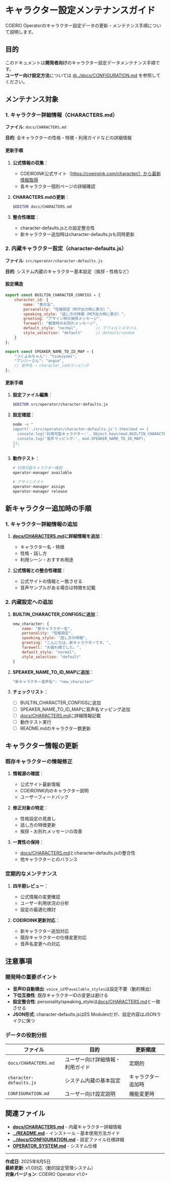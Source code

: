 # キャラクター設定メンテナンスガイド

COEIRO Operatorのキャラクター設定データの更新・メンテナンス手順について説明します。

## 目的

このドキュメントは**開発者向け**のキャラクター設定データメンテナンス手順です。  
**ユーザー向け設定方法**については [@../docs/CONFIGURATION.md](../docs/CONFIGURATION.md) を参照してください。

## メンテナンス対象

### 1. キャラクター詳細情報（CHARACTERS.md）

**ファイル**: `docs/CHARACTERS.md`

**目的**: 全キャラクターの性格・特徴・利用ガイドなどの詳細情報

#### 更新手順

1. **公式情報の収集**：
   - COEIROINK公式サイト（https://coeiroink.com/character/）から最新情報取得
   - 各キャラクター個別ページの詳細確認

2. **CHARACTERS.mdの更新**：
   ```bash
   $EDITOR docs/CHARACTERS.md
   ```

3. **整合性確認**：
   - character-defaults.jsとの設定整合性
   - 新キャラクター追加時はcharacter-defaults.jsも同時更新

### 2. 内蔵キャラクター設定（character-defaults.js）

**ファイル**: `src/operator/character-defaults.js`

**目的**: システム内蔵のキャラクター基本設定（挨拶・性格など）

#### 設定構造

```javascript
export const BUILTIN_CHARACTER_CONFIGS = {
    character_id: {
        name: "表示名",
        personality: "性格設定（MCP出力時に表示）",
        speaking_style: "話し方の特徴（MCP出力時に表示）",
        greeting: "アサイン時の挨拶メッセージ",
        farewell: "解放時のお別れメッセージ",
        default_style: "normal",        // デフォルトスタイル
        style_selection: "default"      // default/random
    }
};

export const SPEAKER_NAME_TO_ID_MAP = {
    "つくよみちゃん": "tsukuyomi",
    "アンジーさん": "angie",
    // 音声名 → character_idのマッピング
};
```

#### 更新手順

1. **設定ファイル編集**：
   ```bash
   $EDITOR src/operator/character-defaults.js
   ```

2. **設定確認**：
   ```bash
   node -e "
   import('./src/operator/character-defaults.js').then(mod => {
     console.log('利用可能キャラクター:', Object.keys(mod.BUILTIN_CHARACTER_CONFIGS));
     console.log('音声マッピング:', mod.SPEAKER_NAME_TO_ID_MAP);
   });
   "
   ```

3. **動作テスト**：
   ```bash
   # 利用可能キャラクター確認
   operator-manager available
   
   # アサインテスト
   operator-manager assign
   operator-manager release
   ```

## 新キャラクター追加時の手順

### 1. キャラクター詳細情報の追加

1. **[docs/CHARACTERS.md](../docs/CHARACTERS.md)に詳細情報を追加**：
   - キャラクター名・特徴
   - 性格・話し方
   - 利用シーン・おすすめ用途

2. **公式情報との整合性確認**：
   - 公式サイトの情報と一致させる
   - 音声サンプルがある場合は特徴を記載

### 2. 内蔵設定への追加

1. **BUILTIN_CHARACTER_CONFIGSに追加**：
   ```javascript
   new_character: {
       name: "新キャラクター名",
       personality: "性格設定",
       speaking_style: "話し方の特徴",
       greeting: "こんにちは。新キャラクターです。",
       farewell: "お疲れ様でした。",
       default_style: "normal",
       style_selection: "default"
   }
   ```

2. **SPEAKER_NAME_TO_ID_MAPに追加**：
   ```javascript
   "新キャラクター音声名": "new_character"
   ```

3. **チェックリスト**：
   - [ ] BUILTIN_CHARACTER_CONFIGSに追加
   - [ ] SPEAKER_NAME_TO_ID_MAPに音声名マッピング追加
   - [ ] [docs/CHARACTERS.md](../docs/CHARACTERS.md)に詳細情報記載
   - [ ] 動作テスト実行
   - [ ] README.mdのキャラクター数更新

## キャラクター情報の更新

### 既存キャラクターの情報修正

1. **情報源の確認**：
   - 公式サイト最新情報
   - COEIROINK内のキャラクター説明
   - ユーザーフィードバック

2. **修正対象の特定**：
   - 性格設定の見直し
   - 話し方の特徴更新
   - 挨拶・お別れメッセージの改善

3. **一貫性の保持**：
   - [docs/CHARACTERS.md](../docs/CHARACTERS.md)とcharacter-defaults.jsの整合性
   - 他キャラクターとのバランス

### 定期的なメンテナンス

1. **四半期レビュー**：
   - 公式情報の変更確認
   - ユーザー利用状況の分析
   - 設定の最適化検討

2. **COEIROINK更新対応**：
   - 新キャラクター追加対応
   - 既存キャラクターの仕様変更対応
   - 音声名変更への対応

## 注意事項

### 開発時の重要ポイント

- **音声ID自動検出**: `voice_id`や`available_styles`は設定不要（動的検出）
- **下位互換性**: 既存キャラクターIDの変更は避ける
- **設定整合性**: personality/speaking_styleは[docs/CHARACTERS.md](../docs/CHARACTERS.md)と一致させる
- **JSON形式**: character-defaults.jsはES Modulesだが、設定内容はJSONライクに保つ

### データの役割分担

| ファイル | 目的 | 更新頻度 |
|----------|------|----------|
| `docs/CHARACTERS.md` | ユーザー向け詳細情報・利用ガイド | 定期的 |
| `character-defaults.js` | システム内蔵の基本設定 | キャラクター追加時 |
| `CONFIGURATION.md` | ユーザー向け設定説明 | 機能変更時 |

## 関連ファイル

- **[docs/CHARACTERS.md](../docs/CHARACTERS.md)** - 内蔵キャラクター詳細情報
- **[../README.md](../README.md)** - インストール・基本使用方法ガイド
- **[../docs/CONFIGURATION.md](../docs/CONFIGURATION.md)** - 設定ファイル仕様詳細
- **[OPERATOR_SYSTEM.md](OPERATOR_SYSTEM.md)** - システム仕様

---
**作成日**: 2025年8月5日  
**最終更新**: v1.0対応（動的設定管理システム）  
**対象バージョン**: COEIRO Operator v1.0+